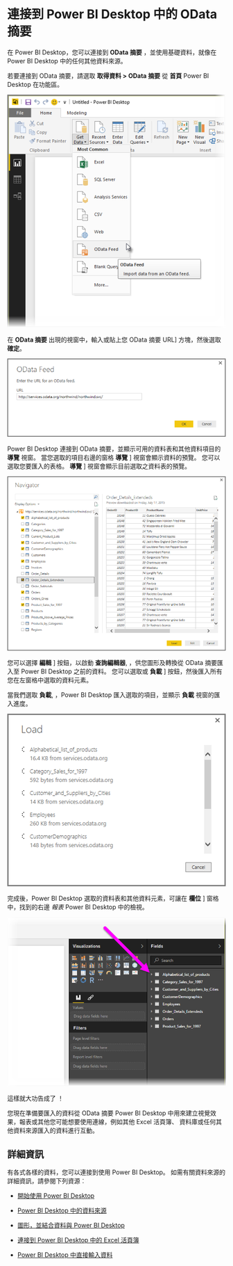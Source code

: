 <properties
   pageTitle="連接到 Power BI Desktop 中的 OData 摘要"
   description="輕鬆地連接到並使用 Power BI Desktop 中的 OData 摘要"
   services="powerbi"
   documentationCenter=""
   authors="davidiseminger"
   manager="mblythe"
   backup=""
   editor=""
   tags=""
   qualityFocus="no"
   qualityDate=""/>

<tags
   ms.service="powerbi"
   ms.devlang="NA"
   ms.topic="article"
   ms.tgt_pltfrm="NA"
   ms.workload="powerbi"
   ms.date="09/29/2016"
   ms.author="davidi"/>

# 連接到 Power BI Desktop 中的 OData 摘要

在 Power BI Desktop，您可以連接到 **OData 摘要** ，並使用基礎資料，就像在 Power BI Desktop 中的任何其他資料來源。

若要連接到 OData 摘要，請選取 **取得資料 > OData 摘要** 從 **首頁** Power BI Desktop 在功能區。

![](media/powerbi-desktop-connect-odata/connect-to-odata_1.png)

在 **OData 摘要** 出現的視窗中，輸入或貼上您 OData 摘要 URL] 方塊，然後選取 **確定**。

![](media/powerbi-desktop-connect-odata/connect-to-odata_2.png)

Power BI Desktop 連接到 OData 摘要，並顯示可用的資料表和其他資料項目的 **導覽** 視窗。 當您選取的項目右邊的窗格 **導覽** ] 視窗會顯示資料的預覽。 您可以選取您要匯入的表格。  **導覽** ] 視窗會顯示目前選取之資料表的預覽。

![](media/powerbi-desktop-connect-odata/connect-to-odata_3.png)

您可以選擇 **編輯** ] 按鈕，以啟動 **查詢編輯器**, ，供您圖形及轉換從 OData 摘要匯入至 Power BI Desktop 之前的資料。 您可以選取或 **負載** ] 按鈕，然後匯入所有您在左窗格中選取的資料元素。

當我們選取 **負載**, ，Power BI Desktop 匯入選取的項目，並顯示 **負載** 視窗的匯入進度。


![](media/powerbi-desktop-connect-odata/connect-to-odata_4.png)

完成後，Power BI Desktop 選取的資料表和其他資料元素，可讓在 **欄位** ] 窗格中，找到的右邊 *報表* Power BI Desktop 中的檢視。

![](media/powerbi-desktop-connect-odata/connect-to-odata_5.png)

這樣就大功告成了 ！

您現在準備要匯入的資料從 OData 摘要 Power BI Desktop 中用來建立視覺效果，報表或其他您可能想要使用連線，例如其他 Excel 活頁簿、 資料庫或任何其他資料來源匯入的資料進行互動。


## 詳細資訊

﻿有各式各樣的資料，您可以連接到使用 Power BI Desktop。 如需有關資料來源的詳細資訊，請參閱下列資源︰

-   [開始使用 Power BI Desktop](powerbi-desktop-getting-started.md)

-   [Power BI Desktop 中的資料來源](powerbi-desktop-data-sources.md)

-   [圖形，並結合資料與 Power BI Desktop](powerbi-desktop-shape-and-combine-data.md)

-   [連接到 Power BI Desktop 中的 Excel 活頁簿](powerbi-desktop-connect-excel.md)   

-   [Power BI Desktop 中直接輸入資料](powerbi-desktop-enter-data-directly-into-desktop.md)   
